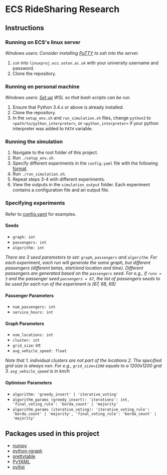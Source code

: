 # ECS RideSharing Research

## Instructions

### Running on ECS's linux server
*Windows users: Consider installing [PuTTY](https://www.chiark.greenend.org.uk/~sgtatham/putty/latest.html) to ssh into the server.*
1. `ssh` into `linuxproj.ecs.soton.ac.uk` with your university username and password.
2. Clone the repository. <br/>


### Running on personal machine
*Windows users: [Set up](https://docs.microsoft.com/en-us/windows/wsl/install-win10) WSL so that bash scripts can be run.*
1. Ensure that Python 3.4.x or above is already installed.
2. Clone the repository.
3. In the `setup_env.sh` and `run_simulation.sh` files, change `python3` to `<path/to/python_interpreter>`, or `<python_interpreter>` if your python interpreter was added to `PATH` variable. </br>


### Running the simulation
1. Navigate to the root folder of this project.
3. Run `./setup_env.sh`.
4. Specify different experiments in the `config.yaml` file with the following [format](https://github.com/MaxOng99/ECS-Ridesharing/blob/main/config.yaml).
5. Run `./run_simulation.sh`.
6. Repeat steps 3-4 with different experiments.
7. View the outputs in the `simulation_output` folder. Each experiment contains a configuration file and an output file.

### Specifying experiments

Refer to [config.yaml](https://github.com/MaxOng99/ECS-Ridesharing/blob/main/config.yaml) for examples.
#### Seeds
- `graph: int`
- `passengers: int`
- `algorithm: int`

*There are 3 seed parameters to set: `graph`, `passengers` and `algorithm`. For each experiment, each run will generate the same graph, but different passengers (different betas, start/end location and time). Different passengers are generated based on the `passengers` seed. For e.g., if `runs = 3` and the passenger seed `passengers = 67`, the list of passengers seeds to be used for each run of the experiment is [67, 68, 69]*

#### Passenger Parameters
- `num_passengers: int`
- `service_hours: int`

#### Graph Parameters
- `num_locations: int`
- `cluster: int`
- `grid_size`: int
- `avg_vehicle_speed: float`

*Note that 1. individual clusters are not part of the locations 2. The specified grid size is always nxn. For e.g., `grid_size=1200` equals to a 1200x1200 grid 3. `avg_vehicle_speed` is in km/h*

#### Optimiser Parameters
- `algorithm: 'greedy_insert' | 'iterative_voting'`
- `algorithm_params (greedy_insert): 'iterations': int, 'final_voting_rule': 'borda_count' | 'majority'`
- `algorithm_params (iterative_voting): 'iterative_voting_rule': 'borda_count' | 'majority', 'final_voting_rule': 'borda_count' | 'majority'`
 
## Packages used in this project
- [numpy](https://numpy.org/)
- [python-igraph](https://igraph.org/python/)
- [prettytable](https://pypi.org/project/prettytable/)
- [PyYAML](https://pyyaml.org/wiki/PyYAMLDocumentation)
- [pyllist](https://pythonhosted.org/pyllist/)
